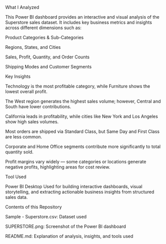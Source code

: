 What I Analyzed

This Power BI dashboard provides an interactive and visual analysis of the Superstore sales dataset. It includes key business metrics and insights across different dimensions such as:

Product Categories & Sub-Categories

Regions, States, and Cities

Sales, Profit, Quantity, and Order Counts

Shipping Modes and Customer Segments



 Key Insights

Technology is the most profitable category, while Furniture shows the lowest overall profit.

The West region generates the highest sales volume; however, Central and South have lower contributions.

California leads in profitability, while cities like New York and Los Angeles show high sales volumes.

Most orders are shipped via Standard Class, but Same Day and First Class are less common.

Corporate and Home Office segments contribute more significantly to total quantity sold.

Profit margins vary widely — some categories or locations generate negative profits, highlighting areas for cost review.



Tool Used

Power BI Desktop
Used for building interactive dashboards, visual storytelling, and extracting actionable business insights from structured sales data.



Contents of this Repository

Sample - Superstore.csv: Dataset used

SUPERSTORE.png: Screenshot of the Power BI dashboard

README.md: Explanation of analysis, insights, and tools used

